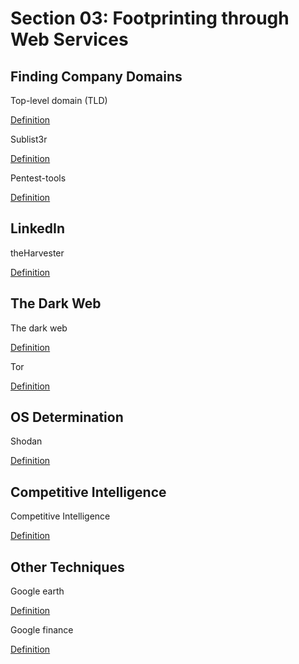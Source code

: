 # Section 03: Footprinting through Web Services

## Finding Company Domains
Top-level domain (TLD)

[Definition](../definitions/definitions_T.md#top-level-domain)

Sublist3r

[Definition](../definitions/definitions_S.md#sublist3r)

Pentest-tools

[Definition](../definitions/definitions_P.md#pentest-tools)

## LinkedIn
theHarvester

[Definition](../definitions/definitions_T.md#theharvester)

## The Dark Web
The dark web

[Definition](../definitions/definitions_T.md#the-dark-web)

Tor
 
[Definition](../definitions/definitions_T.md#tor)

## OS Determination
Shodan

[Definition](../definitions/definitions_S.md#shodan)

## Competitive Intelligence
Competitive Intelligence

[Definition](../definitions/definitions_C.md#competitive-intelligence)

## Other Techniques
Google earth

[Definition](../definitions/definitions_G.md#google-earth)

Google finance

[Definition](../definitions/definitions_G.md#google-finance)
